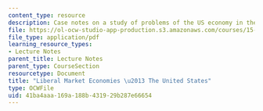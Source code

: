 ```yaml
---
content_type: resource
description: Case notes on a study of problems of the US economy in the late 1980's.
file: https://ol-ocw-studio-app-production.s3.amazonaws.com/courses/15-224-global-markets-national-politics-and-the-competitive-advantage-of-firms-spring-2003/41ba4aaa169a188b431929b287e66654_analogdevicecasenot.pdf
file_type: application/pdf
learning_resource_types:
- Lecture Notes
parent_title: Lecture Notes
parent_type: CourseSection
resourcetype: Document
title: "Liberal Market Economies \u2013 The United States"
type: OCWFile
uid: 41ba4aaa-169a-188b-4319-29b287e66654
---
```

